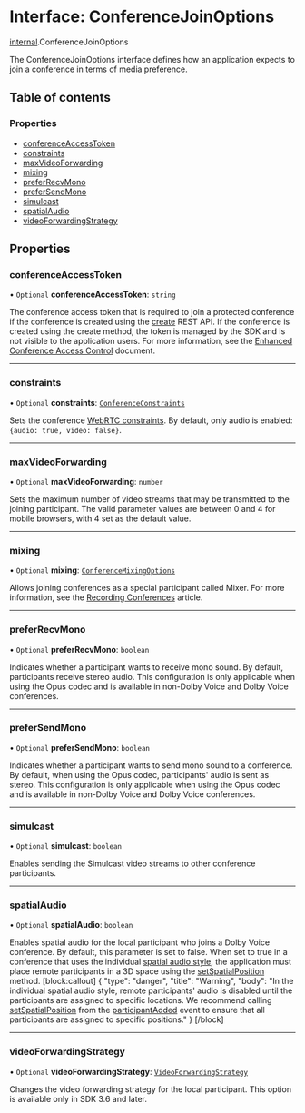 # Interface: ConferenceJoinOptions

[internal](../modules/internal.md).ConferenceJoinOptions

The ConferenceJoinOptions interface defines how an application expects to join a conference in terms of media preference.

## Table of contents

### Properties

- [conferenceAccessToken](internal.ConferenceJoinOptions.md#conferenceaccesstoken)
- [constraints](internal.ConferenceJoinOptions.md#constraints)
- [maxVideoForwarding](internal.ConferenceJoinOptions.md#maxvideoforwarding)
- [mixing](internal.ConferenceJoinOptions.md#mixing)
- [preferRecvMono](internal.ConferenceJoinOptions.md#preferrecvmono)
- [preferSendMono](internal.ConferenceJoinOptions.md#prefersendmono)
- [simulcast](internal.ConferenceJoinOptions.md#simulcast)
- [spatialAudio](internal.ConferenceJoinOptions.md#spatialaudio)
- [videoForwardingStrategy](internal.ConferenceJoinOptions.md#videoforwardingstrategy)

## Properties

### conferenceAccessToken

• `Optional` **conferenceAccessToken**: `string`

The conference access token that is required to join a protected conference if the conference is created using the [create](ref:conference#operation-create-conference) REST API. If the conference is created using the create method, the token is managed by the SDK and is not visible to the application users. For more information, see the [Enhanced Conference Access Control](doc:guides-enhanced-conference-access-control) document.

___

### constraints

• `Optional` **constraints**: [`ConferenceConstraints`](internal.ConferenceConstraints.md)

Sets the conference [WebRTC constraints](https://webrtc.org/getting-started/media-capture-and-constraints#constraints). By default, only audio is enabled: `{audio: true, video: false}`.

___

### maxVideoForwarding

• `Optional` **maxVideoForwarding**: `number`

Sets the maximum number of video streams that may be transmitted to the joining participant. The valid parameter values are between 0 and 4 for mobile browsers, with 4 set as the default value.

___

### mixing

• `Optional` **mixing**: [`ConferenceMixingOptions`](internal.ConferenceMixingOptions.md)

Allows joining conferences as a special participant called Mixer. For more information, see the [Recording Conferences](doc:guides-recording-conferences) article.

___

### preferRecvMono

• `Optional` **preferRecvMono**: `boolean`

Indicates whether a participant wants to receive mono sound. By default, participants receive stereo audio. This configuration is only applicable when using the Opus codec and is available in non-Dolby Voice and Dolby Voice conferences.

___

### preferSendMono

• `Optional` **preferSendMono**: `boolean`

Indicates whether a participant wants to send mono sound to a conference. By default, when using the Opus codec, participants' audio is sent as stereo. This configuration is only applicable when using the Opus codec and is available in non-Dolby Voice and Dolby Voice conferences.

___

### simulcast

• `Optional` **simulcast**: `boolean`

Enables sending the Simulcast video streams to other conference participants.

___

### spatialAudio

• `Optional` **spatialAudio**: `boolean`

Enables spatial audio for the local participant who joins a Dolby Voice conference. By default, this parameter is set to false. When set to true in a conference that uses the individual [spatial audio style](doc:rn-client-sdk-enums-spatialaudiostyle), the application must place remote participants in a 3D space using the [setSpatialPosition](doc:rn-client-sdk-references-conferenceservice#setspatialposition) method.
[block:callout]
{
"type": "danger",
"title": "Warning",
"body": "In the individual spatial audio style, remote participants' audio is disabled until the participants are assigned to specific locations. We recommend calling [setSpatialPosition](doc:rn-client-sdk-references-conferenceservice#setspatialposition) from the [participantAdded](doc:rn-client-sdk-modules#participantadded) event to ensure that all participants are assigned to specific positions."
}
[/block]

___

### videoForwardingStrategy

• `Optional` **videoForwardingStrategy**: [`VideoForwardingStrategy`](../enums/internal.VideoForwardingStrategy.md)

Changes the video forwarding strategy for the local participant. This option is available only in SDK 3.6 and later.
